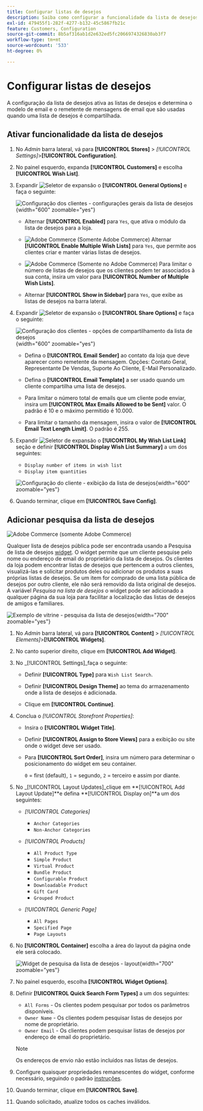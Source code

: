 ```yaml
---
title: Configurar listas de desejos
description: Saiba como configurar a funcionalidade da lista de desejos para seus clientes da loja.
exl-id: 479455f1-282f-4277-b132-45c5867fb21c
feature: Customers, Configuration
source-git-commit: 8b5af316ab1d2e632ed5fc2066974326830ab3f7
workflow-type: tm+mt
source-wordcount: '533'
ht-degree: 0%

---
```


# Configurar listas de desejos

A configuração da lista de desejos ativa as listas de desejos e determina o modelo de email e o remetente de mensagens de email que são usadas quando uma lista de desejos é compartilhada.

## Ativar funcionalidade da lista de desejos

1. No _Admin_ barra lateral, vá para **[!UICONTROL Stores]** > _[!UICONTROL Settings]_>**[!UICONTROL Configuration]**.

1. No painel esquerdo, expanda **[!UICONTROL Customers]** e escolha **[!UICONTROL Wish List]**.

1. Expandir ![Seletor de expansão](../assets/icon-display-expand.png) o **[!UICONTROL General Options]** e faça o seguinte:

   ![Configuração dos clientes - configurações gerais da lista de desejos](../configuration-reference/customers/assets/wishlist-general-options.png){width="600" zoomable="yes"}

   - Alternar **[!UICONTROL Enabled]** para `Yes`, que ativa o módulo da lista de desejos para a loja.

   - ![Adobe Commerce](../assets/adobe-logo.svg) (Somente Adobe Commerce) Alternar **[!UICONTROL Enable Multiple Wish Lists]** para `Yes`, que permite aos clientes criar e manter várias listas de desejos.

   - ![Adobe Commerce](../assets/adobe-logo.svg) (Somente no Adobe Commerce) Para limitar o número de listas de desejos que os clientes podem ter associados à sua conta, insira um valor para **[!UICONTROL Number of Multiple Wish Lists]**.

   - Alternar **[!UICONTROL Show in Sidebar]** para `Yes`, que exibe as listas de desejos na barra lateral.

1. Expandir ![Seletor de expansão](../assets/icon-display-expand.png) o **[!UICONTROL Share Options]** e faça o seguinte:

   ![Configuração dos clientes - opções de compartilhamento da lista de desejos](../configuration-reference/customers/assets/wishlist-share-options.png){width="600" zoomable="yes"}

   - Defina o **[!UICONTROL Email Sender]** ao contato da loja que deve aparecer como remetente da mensagem. Opções: Contato Geral, Representante De Vendas, Suporte Ao Cliente, E-Mail Personalizado.

   - Defina o **[!UICONTROL Email Template]** a ser usado quando um cliente compartilha uma lista de desejos.

   - Para limitar o número total de emails que um cliente pode enviar, insira um **[!UICONTROL Max Emails Allowed to be Sent]** valor. O padrão é 10 e o máximo permitido é 10.000.

   - Para limitar o tamanho da mensagem, insira o valor de **[!UICONTROL Email Text Length Limit]**. O padrão é 255.

1. Expandir ![Seletor de expansão](../assets/icon-display-expand.png) o **[!UICONTROL My Wish List Link]** seção e definir **[!UICONTROL Display Wish List Summary]** a um dos seguintes:

   - `Display number of items in wish list`
   - `Display item quantities`

   ![Configuração do cliente - exibição da lista de desejos](../configuration-reference/customers/assets/wishlist-my-wishlist-link.png){width="600" zoomable="yes"}

1. Quando terminar, clique em **[!UICONTROL Save Config]**.

## Adicionar pesquisa da lista de desejos

![Adobe Commerce](../assets/adobe-logo.svg) (somente Adobe Commerce)

Qualquer lista de desejos pública pode ser encontrada usando a Pesquisa de lista de desejos [widget](../content-design/widgets.md). O widget permite que um cliente pesquise pelo nome ou endereço de email do proprietário da lista de desejos. Os clientes da loja podem encontrar listas de desejos que pertencem a outros clientes, visualizá-las e solicitar produtos deles ou adicionar os produtos a suas próprias listas de desejos. Se um item for comprado de uma lista pública de desejos por outro cliente, ele não será removido da lista original de desejos. A variável _Pesquisa na lista de desejos_ o widget pode ser adicionado a qualquer página da sua loja para facilitar a localização das listas de desejos de amigos e familiares.

![Exemplo de vitrine - pesquisa da lista de desejos](./assets/storefront-wishlist-search.png){width="700" zoomable="yes"}

1. No _Admin_ barra lateral, vá para **[!UICONTROL Content]** > _[!UICONTROL Elements]_>**[!UICONTROL Widgets]**.

1. No canto superior direito, clique em **[!UICONTROL Add Widget]**.

1. No _[!UICONTROL Settings]_faça o seguinte:

   - Definir **[!UICONTROL Type]** para `Wish List Search`.

   - Definir **[!UICONTROL Design Theme]** ao tema do armazenamento onde a lista de desejos é adicionada.

   - Clique em **[!UICONTROL Continue]**.

1. Conclua o _[!UICONTROL Storefront Properties]_:

   - Insira o **[!UICONTROL Widget Title]**.

   - Definir **[!UICONTROL Assign to Store Views]** para a exibição ou site onde o widget deve ser usado.

   - Para **[!UICONTROL Sort Order]**, insira um número para determinar o posicionamento do widget em seu container.

     `0` = first (default), `1` = segundo, `2` = terceiro e assim por diante.

1. No _[!UICONTROL Layout Updates]_clique em **[!UICONTROL Add Layout Update]**e defina **[!UICONTROL Display on]**a um dos seguintes:

   - _[!UICONTROL Categories]_

      - `Anchor Categories`
      - `Non-Anchor Categories`

   - _[!UICONTROL Products]_

      - `All Product Type`
      - `Simple Product`
      - `Virtual Product`
      - `Bundle Product`
      - `Configurable Product`
      - `Downloadable Product`
      - `Gift Card`
      - `Grouped Product`

   - _[!UICONTROL Generic Page]_

      - `All Pages`
      - `Specified Page`
      - `Page Layouts`

1. No **[!UICONTROL Container]** escolha a área do layout da página onde ele será colocado.

   ![Widget de pesquisa da lista de desejos - layout](./assets/widget-wishlist-search-storefront.png){width="700" zoomable="yes"}

1. No painel esquerdo, escolha **[!UICONTROL Widget Options]**.

1. Definir **[!UICONTROL Quick Search Form Types]** a um dos seguintes:

   - `All Forms` - Os clientes podem pesquisar por todos os parâmetros disponíveis.
   - `Owner Name` - Os clientes podem pesquisar listas de desejos por nome de proprietário.
   - `Owner Email` - Os clientes podem pesquisar listas de desejos por endereço de email do proprietário.

   >[!NOTE]
   >
   >Os endereços de envio não estão incluídos nas listas de desejos.

1. Configure quaisquer propriedades remanescentes do widget, conforme necessário, seguindo o padrão [instruções](../content-design/widget-create.md).

1. Quando terminar, clique em **[!UICONTROL Save]**.

1. Quando solicitado, atualize todos os caches inválidos.
